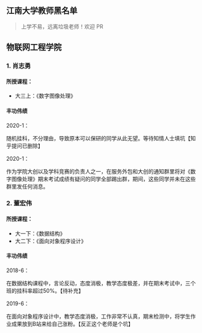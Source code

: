 ## 江南大学教师黑名单

> 上学不易，远离垃圾老师！欢迎 PR

## 物联网工程学院

### 1. 肖志勇

#### 所授课程：

- 大三上：《数字图像处理》

#### 丰功伟绩

2020-1：

随机挂科，不分理由，导致原本可以保研的同学从此无望。等待知情人士填坑【知乎提问已删除】

2020-1：

作为学院大创以及学科竞赛的负责人之一，在服务外包和大创的通知群里将对《数字图像处理》期末考试成绩有疑问的同学全部踢出群，期间，这些同学并未在这些群里发任何消息。

### 2. 董宏伟

#### 所授课程：

- 大一下：《数据结构》
- 大二下：《面向对象程序设计》

#### 丰功伟绩

2018-6：

在数据结构课程中，言论反动，态度消极，教学态度极差，并在期末考试中，三个班的挂科率超过50%。【待补充】

2019-6：

在面向对象程序设计中，教学态度消极，工作非常不认真，期末检测中，将学生作业成果放到B站来给自己涨粉。【反正这个老师是个坑】

